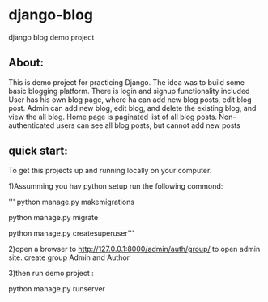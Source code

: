 # django-blog
django blog demo project

## About:

This is demo project for practicing Django. The idea was to build some basic blogging platform. 
There is login and signup functionality included
User has his own blog page, where ha can add new blog posts, edit blog post. 
Admin can add new blog, edit blog, and delete the existing blog, and view the all blog. Home page is paginated list of all blog posts.
Non-authenticated users can see all blog posts, but cannot add new posts
	
## quick start:

To get this projects up and running locally on your computer.

1)Assumming you hav python setup run the following commond:

'''
python manage.py makemigrations 

python manage.py migrate  

python manage.py createsuperuser'''

2)open a browser to http://127.0.0.1:8000/admin/auth/group/ to open admin site. create group Admin and Author

3)then run demo project :

python manage.py runserver 
